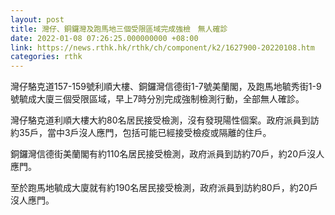 ```yaml
---
layout: post
title: 灣仔、銅鑼灣及跑馬地三個受限區域完成強檢　無人確診
date: 2022-01-08 07:26:25.000000000 +08:00
link: https://news.rthk.hk/rthk/ch/component/k2/1627900-20220108.htm
categories: rthk
---
```


灣仔駱克道157-159號利順大樓、銅鑼灣信德街1-7號美蘭閣，及跑馬地毓秀街1-9號毓成大廈三個受限區域，早上7時分別完成強制檢測行動，全部無人確診。

灣仔駱克道利順大樓大約80名居民接受檢測，沒有發現陽性個案。政府派員到訪約35戶，當中3戶沒人應門，包括可能已經接受檢疫或隔離的住戶。

銅鑼灣信德街美蘭閣有約110名居民接受檢測，政府派員到訪約70戶，約20戶沒人應門。

至於跑馬地毓成大廈就有約190名居民接受檢測，政府派員到訪約80戶，約20戶沒人應門。
